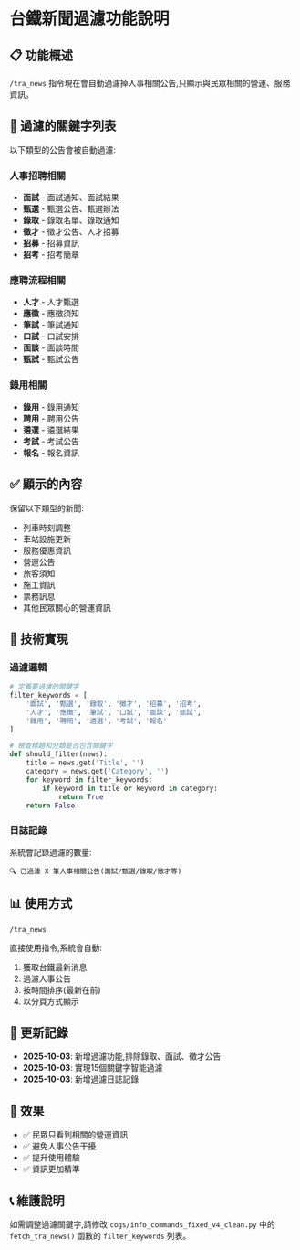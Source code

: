 # 台鐵新聞過濾功能說明

## 📋 功能概述
`/tra_news` 指令現在會自動過濾掉人事相關公告,只顯示與民眾相關的營運、服務資訊。

## 🚫 過濾的關鍵字列表
以下類型的公告會被自動過濾:

### 人事招聘相關
- **面試** - 面試通知、面試結果
- **甄選** - 甄選公告、甄選辦法
- **錄取** - 錄取名單、錄取通知
- **徵才** - 徵才公告、人才招募
- **招募** - 招募資訊
- **招考** - 招考簡章

### 應聘流程相關
- **人才** - 人才甄選
- **應徵** - 應徵須知
- **筆試** - 筆試通知
- **口試** - 口試安排
- **面談** - 面談時間
- **甄試** - 甄試公告

### 錄用相關
- **錄用** - 錄用通知
- **聘用** - 聘用公告
- **遴選** - 遴選結果
- **考試** - 考試公告
- **報名** - 報名資訊

## ✅ 顯示的內容
保留以下類型的新聞:
- 列車時刻調整
- 車站設施更新
- 服務優惠資訊
- 營運公告
- 旅客須知
- 施工資訊
- 票務訊息
- 其他民眾關心的營運資訊

## 🔧 技術實現
### 過濾邏輯
```python
# 定義要過濾的關鍵字
filter_keywords = [
    '面試', '甄選', '錄取', '徵才', '招募', '招考',
    '人才', '應徵', '筆試', '口試', '面談', '甄試',
    '錄用', '聘用', '遴選', '考試', '報名'
]

# 檢查標題和分類是否包含關鍵字
def should_filter(news):
    title = news.get('Title', '')
    category = news.get('Category', '')
    for keyword in filter_keywords:
        if keyword in title or keyword in category:
            return True
    return False
```

### 日誌記錄
系統會記錄過濾的數量:
```
🔍 已過濾 X 筆人事相關公告(面試/甄選/錄取/徵才等)
```

## 📊 使用方式
```
/tra_news
```
直接使用指令,系統會自動:
1. 獲取台鐵最新消息
2. 過濾人事公告
3. 按時間排序(最新在前)
4. 以分頁方式顯示

## 📝 更新記錄
- **2025-10-03**: 新增過濾功能,排除錄取、面試、徵才公告
- **2025-10-03**: 實現15個關鍵字智能過濾
- **2025-10-03**: 新增過濾日誌記錄

## 🎯 效果
- ✅ 民眾只看到相關的營運資訊
- ✅ 避免人事公告干擾
- ✅ 提升使用體驗
- ✅ 資訊更加精準

## 📞 維護說明
如需調整過濾關鍵字,請修改 `cogs/info_commands_fixed_v4_clean.py` 中的 `fetch_tra_news()` 函數的 `filter_keywords` 列表。
